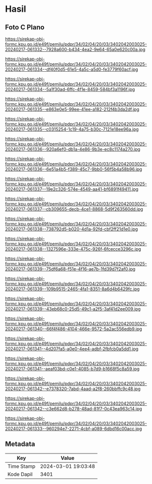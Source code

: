 # Hasil

## Foto C Plano

https://sirekap-obj-formc.kpu.go.id/e49f/pemilu/pdpr/34/02/04/20/03/3402042003025-20240217-061332--7928a600-b434-4ea2-9e64-65a0e620c00a.jpg

https://sirekap-obj-formc.kpu.go.id/e49f/pemilu/pdpr/34/02/04/20/03/3402042003025-20240217-061334--df40f0d5-61e5-4a5c-a5d0-fe3779f60acf.jpg

https://sirekap-obj-formc.kpu.go.id/e49f/pemilu/pdpr/34/02/04/20/03/3402042003025-20240217-061334--5a1f30ad-6ffc-4f1e-8459-584bf3a1196f.jpg

https://sirekap-obj-formc.kpu.go.id/e49f/pemilu/pdpr/34/02/04/20/03/3402042003025-20240217-061335--e863e0e5-99ee-41ee-a182-212f4b3da2df.jpg

https://sirekap-obj-formc.kpu.go.id/e49f/pemilu/pdpr/34/02/04/20/03/3402042003025-20240217-061335--c0315254-1c19-4a75-b30c-7121e18ee96a.jpg

https://sirekap-obj-formc.kpu.go.id/e49f/pemilu/pdpr/34/02/04/20/03/3402042003025-20240217-061336--920a6ef0-db1a-4e86-9b3e-ec8c1174a270.jpg

https://sirekap-obj-formc.kpu.go.id/e49f/pemilu/pdpr/34/02/04/20/03/3402042003025-20240217-061336--6e51a4b5-f389-45c7-9bb0-56f5b4a58b96.jpg

https://sirekap-obj-formc.kpu.go.id/e49f/pemilu/pdpr/34/02/04/20/03/3402042003025-20240217-061337--19e2c326-574e-4549-aa41-bf6891f49411.jpg

https://sirekap-obj-formc.kpu.go.id/e49f/pemilu/pdpr/34/02/04/20/03/3402042003025-20240217-061337--cb309655-decb-4ce1-8868-5d9f263560dd.jpg

https://sirekap-obj-formc.kpu.go.id/e49f/pemilu/pdpr/34/02/04/20/03/3402042003025-20240217-061338--738792d5-b020-4d1a-92fd-cbf2ff21d1e0.jpg

https://sirekap-obj-formc.kpu.go.id/e49f/pemilu/pdpr/34/02/04/20/03/3402042003025-20240217-061338--1327596e-333e-475c-926f-6fcecce3296c.jpg

https://sirekap-obj-formc.kpu.go.id/e49f/pemilu/pdpr/34/02/04/20/03/3402042003025-20240217-061339--75df6a68-f51e-4f16-ae7b-1fd39d7f2af0.jpg

https://sirekap-obj-formc.kpu.go.id/e49f/pemilu/pdpr/34/02/04/20/03/3402042003025-20240217-061339--109b9515-2465-4fa1-8351-8a6d4b6429fc.jpg

https://sirekap-obj-formc.kpu.go.id/e49f/pemilu/pdpr/34/02/04/20/03/3402042003025-20240217-061339--43eb68c0-25d5-49c1-a2f5-3af41d2ee009.jpg

https://sirekap-obj-formc.kpu.go.id/e49f/pemilu/pdpr/34/02/04/20/03/3402042003025-20240217-061340--66f4f486-4104-466e-9572-5a2ac556edb9.jpg

https://sirekap-obj-formc.kpu.go.id/e49f/pemilu/pdpr/34/02/04/20/03/3402042003025-20240217-061341--4d207fa5-a0e0-4ee4-adbf-2fbfcb0a5dd1.jpg

https://sirekap-obj-formc.kpu.go.id/e49f/pemilu/pdpr/34/02/04/20/03/3402042003025-20240217-061341--aeaf03bd-c0e1-4085-b7d9-b1668f5c8a59.jpg

https://sirekap-obj-formc.kpu.go.id/e49f/pemilu/pdpr/34/02/04/20/03/3402042003025-20240217-061342--e7378320-7abd-4aad-a2f8-260bbffc9c48.jpg

https://sirekap-obj-formc.kpu.go.id/e49f/pemilu/pdpr/34/02/04/20/03/3402042003025-20240217-061342--c3e662d8-b278-48ad-81f7-0c43ea963c14.jpg

https://sirekap-obj-formc.kpu.go.id/e49f/pemilu/pdpr/34/02/04/20/03/3402042003025-20240217-061333--960294e7-2271-4cbf-a089-6dbd16c00acc.jpg


## Metadata

| Key        | Value               |
| ---------- | ------------------- |
| Time Stamp | 2024-03-01 19:03:48 |
| Kode Dapil | 3401                |



